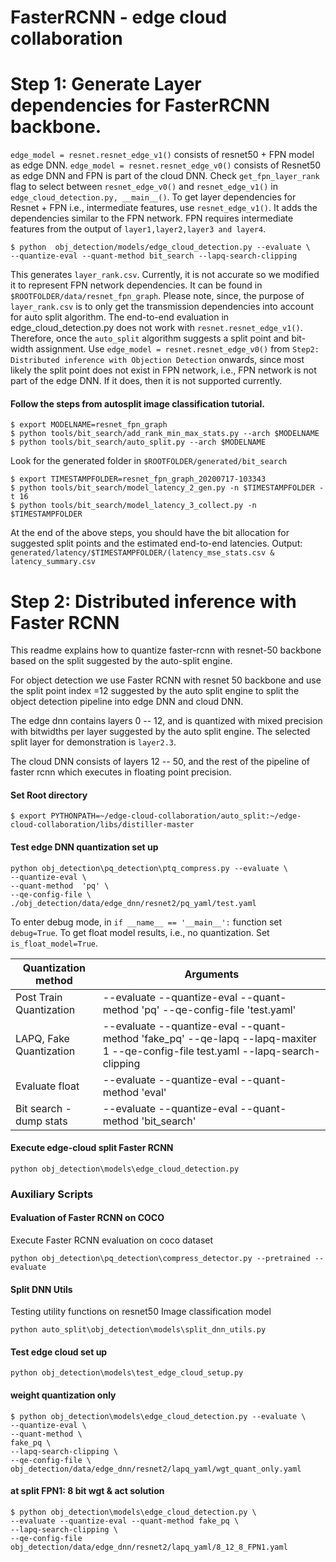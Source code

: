 # FasterRCNN - edge cloud collaboration


# Step 1: Generate Layer dependencies for FasterRCNN backbone.

`edge_model = resnet.resnet_edge_v1()` consists of resnet50 + FPN model as edge DNN.
`edge_model = resnet.resnet_edge_v0()` consists of Resnet50 as edge DNN and FPN is part of the cloud DNN. 
Check `get_fpn_layer_rank` flag to select between `resnet_edge_v0()` and `resnet_edge_v1()`
in `edge_cloud_detection.py, __main__()`.
To get layer dependencies for Resnet + FPN i.e., intermediate features, use `resnet_edge_v1()`.
It adds the dependencies similar to the FPN network. 
FPN requires intermediate features from the output of `layer1,layer2,layer3 and layer4`. 

````
$ python  obj_detection/models/edge_cloud_detection.py --evaluate \
--quantize-eval --quant-method bit_search --lapq-search-clipping
````
This generates  `layer_rank.csv`. Currently, it is not accurate so we modified
it to represent FPN network dependencies. It can be found in 
`$ROOTFOLDER/data/resnet_fpn_graph`. Please note, since, the purpose of `layer_rank.csv`
is to only get the transmission dependencies into account for auto split algorithm. 
The end-to-end evaluation in edge_cloud_detection.py does not work 
with `resnet.resnet_edge_v1()`. Therefore, once the `auto_split` algorithm 
suggests a split point and bit-width assignment. Use `edge_model = resnet.resnet_edge_v0()` 
from `Step2: Distributed inference with Objection Detection` onwards, 
since most likely the split point does not exist in FPN network, 
i.e., FPN network is not part of the edge DNN. 
If it does, then it is not supported currently. 

#### Follow the steps from autosplit image classification tutorial.

````
$ export MODELNAME=resnet_fpn_graph
$ python tools/bit_search/add_rank_min_max_stats.py --arch $MODELNAME
$ python tools/bit_search/auto_split.py --arch $MODELNAME
````
Look for the generated folder in `$ROOTFOLDER/generated/bit_search`
````
$ export TIMESTAMPFOLDER=resnet_fpn_graph_20200717-103343
$ python tools/bit_search/model_latency_2_gen.py -n $TIMESTAMPFOLDER -t 16
$ python tools/bit_search/model_latency_3_collect.py -n $TIMESTAMPFOLDER 
````
At the end of the above steps, you should have the bit allocation for suggested split points 
and the estimated end-to-end latencies. 
Output: `generated/latency/$TIMESTAMPFOLDER/(latency_mse_stats.csv & latency_summary.csv`


# Step 2: Distributed inference with Faster RCNN 
This readme explains how to quantize faster-rcnn with resnet-50 backbone
based on the split suggested by the auto-split engine. 

For object detection we use Faster RCNN with resnet 50 backbone 
and use the split point index =12 suggested by the auto split engine
to split the object detection pipeline into edge DNN and cloud DNN.

The edge dnn contains layers 0 -- 12, and is quantized with 
mixed precision with bitwidths per layer suggested by the 
auto split engine. The selected split layer for demonstration 
is `layer2.3`.

The cloud DNN consists of layers 12 -- 50, and 
the rest of the pipeline of faster rcnn which executes in floating point precision.


#### Set Root directory
````
$ export PYTHONPATH=~/edge-cloud-collaboration/auto_split:~/edge-cloud-collaboration/libs/distiller-master
````

#### Test edge DNN quantization set up 
````
python obj_detection\pq_detection\ptq_compress.py --evaluate \
--quantize-eval \
--quant-method  'pq' \ 
--qe-config-file \
./obj_detection/data/edge_dnn/resnet2/pq_yaml/test.yaml
````
To enter debug mode, in `if __name__ == '__main__':` function set `debug=True`. 
To get float model results, i.e., no quantization. Set `is_float_model=True`.


| Quantization method     | Arguments                                                                                                                        |
|-------------------------|----------------------------------------------------------------------------------------------------------------------------------|
| Post Train Quantization | --evaluate --quantize-eval --quant-method 'pq' --qe-config-file  'test.yaml'                                                     |
| LAPQ, Fake Quantization | --evaluate --quantize-eval --quant-method 'fake_pq' --qe-lapq --lapq-maxiter 1 --qe-config-file test.yaml --lapq-search-clipping |
| Evaluate float          | --evaluate --quantize-eval --quant-method 'eval'                                                                                 |
| Bit search - dump stats | --evaluate --quantize-eval --quant-method 'bit_search'                                                                           |



#### Execute edge-cloud split Faster RCNN
````
python obj_detection\models\edge_cloud_detection.py
````

### Auxiliary Scripts 


#### Evaluation of Faster RCNN on COCO 
Execute Faster RCNN evaluation on coco dataset 
````
python obj_detection\pq_detection\compress_detector.py --pretrained --evaluate
````

#### Split DNN Utils
Testing utility functions on resnet50 Image classification model 

````
python auto_split\obj_detection\models\split_dnn_utils.py
````

#### Test edge cloud set up 
````
python obj_detection\models\test_edge_cloud_setup.py
````

#### weight quantization only 

````
$ python obj_detection\models\edge_cloud_detection.py --evaluate \
--quantize-eval \
--quant-method \
fake_pq \
--lapq-search-clipping \
--qe-config-file \
obj_detection/data/edge_dnn/resnet2/lapq_yaml/wgt_quant_only.yaml
````

#### at split FPN1: 8 bit wgt & act solution
````
$ python obj_detection\models\edge_cloud_detection.py \
--evaluate --quantize-eval --quant-method fake_pq \
--lapq-search-clipping \
--qe-config-file obj_detection/data/edge_dnn/resnet2/lapq_yaml/8_12_8_FPN1.yaml
````